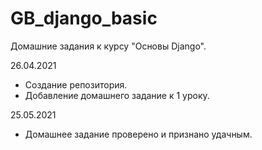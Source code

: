 # GB_django_basic
Домашние задания к курсу "Основы Django".

26.04.2021
+ Создание репозитория.
+ Добавление домашнего задание к 1 уроку.

25.05.2021
* Домашнее задание проверено и признано удачным.